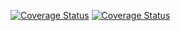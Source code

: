 <a href='https://coveralls.io/github/Rachelnk/Politico-Forum?branch=master'><img src='https://coveralls.io/repos/github/Rachelnk/Politico-Forum/badge.svg?branch=master' alt='Coverage Status' /></a>
[![Coverage Status](https://coveralls.io/repos/github/Rachelnk/Politico-Forum/badge.svg?branch=master)](https://coveralls.io/github/Rachelnk/Politico-Forum?branch=master)
